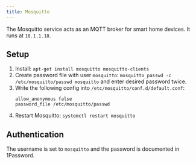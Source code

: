 ```yaml
---
title: Mosquitto
---
```


The Mosquitto service acts as an MQTT broker for smart home devices. It runs at `10.1.1.18`.

## Setup

1. Install: `apt-get install mosquitto mosquitto-clients`
2. Create password file with user `mosquitto`: `mosquitto_passwd -c /etc/mosquitto/passwd mosquitto` and enter desired password twice.
3. Write the following config into `/etc/mosquitto/conf.d/default.conf`:  
    ```
    allow_anonymous false
    password_file /etc/mosquitto/passwd
    ```
4. Restart Mosquitto: `systemctl restart mosquitto`

## Authentication

The username is set to `mosquitto` and the password is documented in 1Password.

